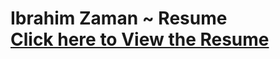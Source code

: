 # Ibrahim Zaman ~ Resume <br/> [Click here to View the Resume](https://github.com/abrahimzaman360/resume.pdf)
